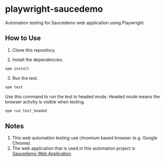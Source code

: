 # playwright-saucedemo

Automation testing for Saucedemo web application using Playwright.

## How to Use

1. Clone this repository.

2. Install the dependencies.

```sh
npm install
```

3. Run the test.

```sh
npm test
```

Use this command to run the test in headed mode. Headed mode means the browser activity is visible when testing.

```sh
npm run test_headed
```

## Notes

1. This web automation testing use chromium based browser (e.g. Google Chrome).
2. The web application that is used in this automation project is [Saucedemo Web Application](https://www.saucedemo.com/).
